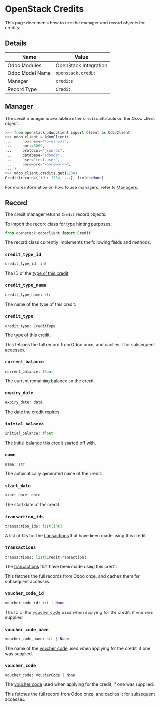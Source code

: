 # OpenStack Credits

This page documents how to use the manager and record objects
for credits.

## Details

| Name            | Value                 |
|-----------------|-----------------------|
| Odoo Modules    | OpenStack Integration |
| Odoo Model Name | `openstack.credit`    |
| Manager         | `credits`             |
| Record Type     | `Credit`              |

## Manager

The credit manager is available as the `credits`
attribute on the Odoo client object.

```python
>>> from openstack_odooclient import Client as OdooClient
>>> odoo_client = OdooClient(
...     hostname="localhost",
...     port=8069,
...     protocol="jsonrpc",
...     database="odoodb",
...     user="test-user",
...     password="<password>",
... )
>>> odoo_client.credits.get(1234)
Credit(record={'id': 1234, ...}, fields=None)
```

For more information on how to use managers, refer to [Managers](index.md).

## Record

The credit manager returns `Credit` record objects.

To import the record class for type hinting purposes:

```python
from openstack_odooclient import Credit
```

The record class currently implements the following fields and methods.

### `credit_type_id`

```python
credit_type_id: int
```

The ID of the [type of this credit](credit-type.md).

### `credit_type_name`

```python
credit_type_name: str
```

The name of the [type of this credit](credit-type.md).

### `credit_type`

```python
credit_type: CreditType
```

The [type of this credit](credit-type.md).

This fetches the full record from Odoo once,
and caches it for subsequent accesses.

### `current_balance`

```python
current_balance: float
```

The current remaining balance on the credit.

### `expiry_date`

```python
expiry_date: date
```

The date the credit expires.

### `initial_balance`

```python
initial_balance: float
```

The initial balance this credit started off with.

### `name`

```python
name: str
```

The automatically generated name of the credit.

### `start_date`

```python
start_date: date
```

The start date of the credit.

### `transaction_ids`

```python
transaction_ids: list[int]
```

A list of IDs for the [transactions](credit-transaction.md) that have been made
using this credit.

### `transactions`

```python
transactions: list[CreditTransaction]
```

The [transactions](credit-transaction.md) that have been made using this credit.

This fetches the full records from Odoo once,
and caches them for subsequent accesses.


### `voucher_code_id`

```python
voucher_code_id: int | None
```

The ID of the [voucher code](voucher-code.md) used when applying for the credit,
if one was supplied.

### `voucher_code_name`

```python
voucher_code_name: str | None
```

The name of the [voucher code](voucher-code.md) used when applying for the credit,
if one was supplied.

### `voucher_code`

```python
voucher_code: VoucherCode | None
```

The [voucher code](voucher-code.md) used when applying for the credit,
if one was supplied.

This fetches the full record from Odoo once,
and caches it for subsequent accesses.
